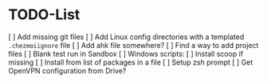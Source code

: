 # TODO-List

[ ] Add missing git files
[ ] Add Linux config directories with a templated `.chezmoiignore` file
[ ] Add ahk file somewhere?
[ ] Find a way to add project files
[ ] Blank test run in Sandbox
[ ] Windows scripts:
    [ ] Install scoop if missing
    [ ] Install from list of packages in a file
    [ ] Setup zsh prompt
    [ ] Get OpenVPN configuration from Drive?
